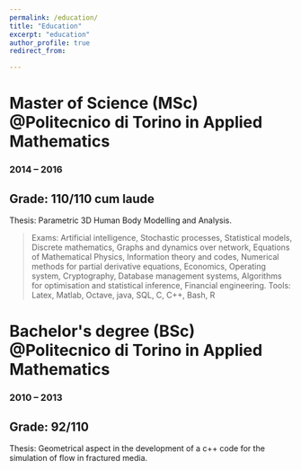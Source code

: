 ```yaml
---
permalink: /education/
title: "Education"
excerpt: "education"
author_profile: true
redirect_from: 

---
```


Master of Science (MSc) @Politecnico di Torino in Applied Mathematics
======
### 2014 – 2016
## Grade: 110/110 cum laude
Thesis: Parametric 3D Human Body Modelling and Analysis.
> Exams: Artificial intelligence, Stochastic processes, Statistical models, Discrete mathematics, Graphs and dynamics over network, Equations of Mathematical Physics, Information theory and codes, Numerical methods for partial derivative equations, Economics, Operating system, Cryptography, Database management systems, Algorithms for optimisation and statistical inference, Financial engineering.
Tools: Latex, Matlab, Octave, java, SQL, C, C++, Bash, R

Bachelor's degree (BSc) @Politecnico di Torino in Applied Mathematics
======
### 2010 – 2013
## Grade: 92/110
Thesis: Geometrical aspect in the development of a c++ code for the simulation of flow in fractured media.
